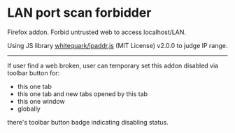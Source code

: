 # LAN port scan forbidder

Firefox addon. Forbid untrusted web to access localhost/LAN.

Using JS library [whitequark/ipaddr.js](https://github.com/whitequark/ipaddr.js) (MIT License) v2.0.0 to judge IP range.



------------

If user find a web broken, user can temporary set this addon disabled via toolbar button for:

- this one tab
- this one tab and new tabs opened by this tab
- this one window
- globally

there's toolbar button badge indicating disabling status.
